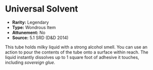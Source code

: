# Universal Solvent

- **Rarity:** Legendary
- **Type:** Wondrous Item
- **Attunement:** No
- **Source:** 5.1 SRD (D&D 2014)

This tube holds milky liquid with a strong alcohol smell. You can use an action to pour the contents of the tube onto a surface within reach. The liquid instantly dissolves up to 1 square foot of adhesive it touches, including _sovereign glue._
